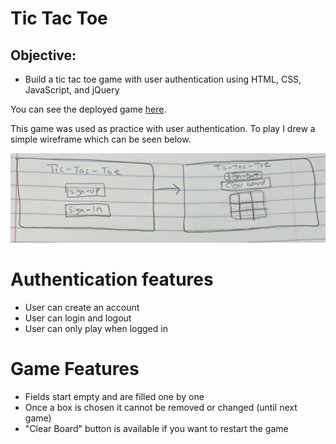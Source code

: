 
# Tic Tac Toe

## Objective:

* Build a tic tac toe game with user authentication using HTML, CSS, JavaScript, and jQuery 

You can see the deployed game [here](https://steph-kimm.github.io/auth-tic-tac-toe/).

This game was used as practice with user authentication. 
To play I drew a simple wireframe which can be seen below.

![wireframe pic](./app/styles/wireframe.png)

# Authentication features 

* User can create an account
* User can login and logout
* User can only play when logged in


# Game Features

* Fields start empty and are filled one by one 
* Once a box is chosen it cannot be removed or changed (until next game)
* "Clear Board" button is available if you want to restart the game


